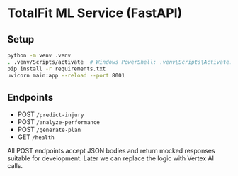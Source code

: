 # TotalFit ML Service (FastAPI)

## Setup

```bash
python -m venv .venv
. .venv/Scripts/activate  # Windows PowerShell: .venv\Scripts\Activate.ps1
pip install -r requirements.txt
uvicorn main:app --reload --port 8001
```

## Endpoints

- POST `/predict-injury`
- POST `/analyze-performance`
- POST `/generate-plan`
- GET `/health`

All POST endpoints accept JSON bodies and return mocked responses suitable for development. Later we can replace the logic with Vertex AI calls.


